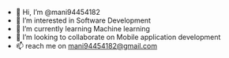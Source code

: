 - 👋 Hi, I’m @mani94454182
- 👀 I’m interested in Software Development
- 🌱 I’m currently learning Machine learning
- 💞️ I’m looking to collaborate on Mobile application development
- 📫 reach me on mani94454182@gmail.com

<!---
mani94454182/mani94454182 is a ✨ special ✨ repository because its `README.md` (this file) appears on your GitHub profile.
You can click the Preview link to take a look at your changes.
--->
